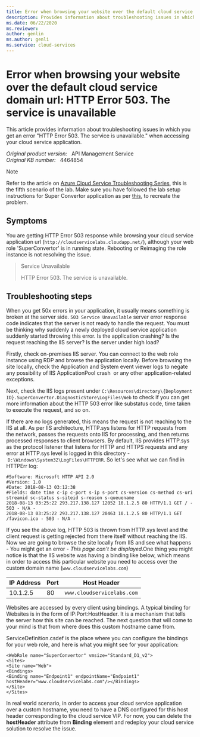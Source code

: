 ```yaml
---
title: Error when browsing your website over the default cloud service domain url
description: Provides information about troubleshooting issues in which you get an error (HTTP Error 503. The service is unavailable.) when accessing your cloud service application.
ms.date: 06/22/2020
ms.reviewer: 
author: genlin
ms.author: genli
ms.service: cloud-services
---
```

# Error when browsing your website over the default cloud service domain url: HTTP Error 503. The service is unavailable

This article provides information about troubleshooting issues in which you get an error "HTTP Error 503. The service is unavailable." when accessing your cloud service application.

_Original product version:_ &nbsp; API Management Service  
_Original KB number:_ &nbsp; 4464854

> [!NOTE]
> Refer to the article on [Azure Cloud Service Troubleshooting Series](https://support.microsoft.com/help/4466645), this is the fifth scenario of the lab. Make sure you have followed the lab setup instructions for Super Convertor application as per [this](https://github.com/prchanda/superconvertor), to recreate the problem.

## Symptoms

You are getting HTTP Error 503 response while browsing your cloud service application url (`http://cloudservicelabs.cloudapp.net/`), although your web role 'SuperConvertor' is in running state. Rebooting or Reimaging the role instance is not resolving the issue.

> Service Unavailable
>
> HTTP Error 503. The service is unavailable.

## Troubleshooting steps

When you get 50x errors in your application, it usually means something is broken at the server side. `503 Service Unavailable` server error response code indicates that the server is not ready to handle the request. You must be thinking why suddenly a newly deployed cloud service application suddenly started throwing this error. Is the application crashing? Is the request reaching the IIS server? Is the server under high load?

Firstly, check on-premises IIS server. You can connect to the web role instance using RDP and browse the application locally. Before browsing the site locally, check the Application and System event viewer logs to negate any possibility of IIS ApplicationPool crash  or any other application-related exceptions.

Next, check the IIS logs present under `C:\Resources\directory\{Deployment ID}.SuperConvertor.DiagnosticStore\LogFiles\Web` to check if you can get more information about the HTTP 503 error like substatus code, time taken to execute the request, and so on.

If there are no logs generated, this means the request is not reaching to the IIS at all. As per IIS architecture, HTTP.sys listens for HTTP requests from the network, passes the requests onto IIS for processing, and then returns processed responses to client browsers. By default, IIS provides HTTP.sys as the protocol listener that listens for HTTP and HTTPS requests and any error at HTTP.sys level is logged in this directory - `D:\Windows\System32\LogFiles\HTTPERR`. So let's see what we can find in HTTPErr log:

```console
#Software: Microsoft HTTP API 2.0
#Version: 1.0
#Date: 2018-08-13 03:12:38
#Fields: date time c-ip c-port s-ip s-port cs-version cs-method cs-uri streamid sc-status s-siteid s-reason s-queuename
2018-08-13 03:25:22 293.217.138.127 12052 10.1.2.5 80 HTTP/1.1 GET / - 503 - N/A -
2018-08-13 03:25:22 293.217.138.127 20463 10.1.2.5 80 HTTP/1.1 GET /favicon.ico - 503 - N/A -
```

If you see the above log, HTTP 503 is thrown from HTTP.sys level and the client request is getting rejected from there itself without reaching the IIS. Now we are going to browse the site locally from IIS and see what happens - You might get an error - _This page can't be displayed_.One thing you might notice is that the IIS website was having a binding like below, which means in order to access this particular website you need to access over the custom domain name (`www.cloudservicelabs.com`)

|IP Address| Port| Host Header|
|---|---|---|
| 10.1.2.5| 80| `www.cloudservicelabs.com` |

Websites are accessed by every client using bindings. A typical binding for Websites is in the form of IP:Port:HostHeader. It is a mechanism that tells the server how this site can be reached. The next question that will come to your mind is that from where does this custom hostname came from.

ServiceDefinition.csdef is the place where you can configure the bindings for your web role, and here is what you might see for your application:

```console
<WebRole name="SuperConvertor" vmsize="Standard_D1_v2">
<Sites>
<Site name="Web">
<Bindings>
<Binding name="Endpoint1" endpointName="Endpoint1" hostHeader="www.cloudservicelabs.com"/></Bindings>
</Site>
</Sites>
```

In real world scenario, in order to access your cloud service application over a custom hostname, you need to have a DNS configured for this host header corresponding to the cloud service VIP. For now, you can delete the **hostHeader** attribute from **Binding** element and redeploy your cloud service solution to resolve the issue.
